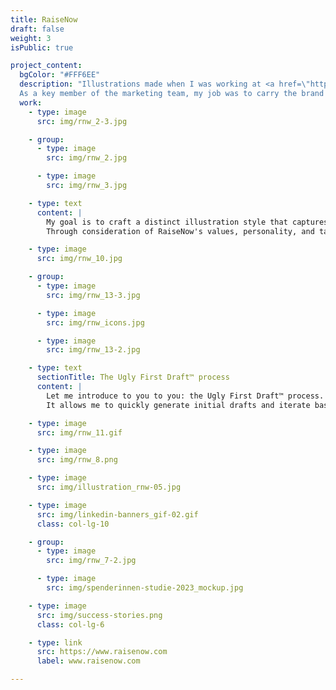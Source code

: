 ```yaml
---
title: RaiseNow
draft: false
weight: 3
isPublic: true

project_content:
  bgColor: "#FFF6EE"
  description: "Illustrations made when I was working at <a href=\"https://raisenow.com\" target=\"\_blank\">RaiseNow</a>. \n
  As a key member of the marketing team, my job was to carry the brand's voice. I designed dozens of high‑quality assets, spanning diverse touchpoints, and ensured they were visually compelling, effective, and on‑brand, reflecting a deep understanding of our audience."
  work:
    - type: image
      src: img/rnw_2-3.jpg

    - group:
      - type: image
        src: img/rnw_2.jpg

      - type: image
        src: img/rnw_3.jpg

    - type: text
      content: |
        My goal is to craft a distinct illustration style that captures the essence of the brand and differentiates it from competitors. <br />
        Through consideration of RaiseNow's values, personality, and target audience, I strive to create illustrations resonate with its audience on an emotional level.

    - type: image
      src: img/rnw_10.jpg

    - group:
      - type: image
        src: img/rnw_13-3.jpg

      - type: image
        src: img/rnw_icons.jpg

      - type: image
        src: img/rnw_13-2.jpg

    - type: text
      sectionTitle: The Ugly First Draft™️ process
      content: |
        Let me introduce to you to you: the Ugly First Draft™️ process. <br />
        It allows me to quickly generate initial drafts and iterate based on feedback from team members. This approach helps me avoid getting lost in details early on and ensures that the big picture is well-defined before delving into finer details.

    - type: image
      src: img/rnw_11.gif

    - type: image
      src: img/rnw_8.png

    - type: image
      src: img/illustration_rnw-05.jpg

    - type: image
      src: img/linkedin-banners_gif-02.gif
      class: col-lg-10

    - group:
      - type: image
        src: img/rnw_7-2.jpg

      - type: image
        src: img/spenderinnen-studie-2023_mockup.jpg

    - type: image
      src: img/success-stories.png
      class: col-lg-6

    - type: link
      src: https://www.raisenow.com
      label: www.raisenow.com

---
```

